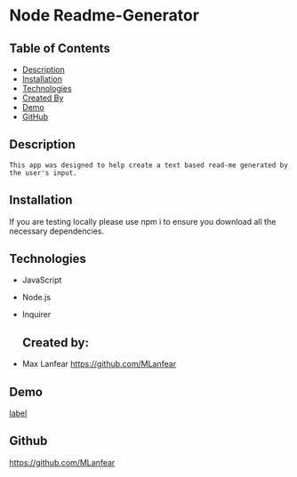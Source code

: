 # Node Readme-Generator

  ## Table of Contents
  
  - [Description](#description)
  - [Installation](#installation)
  - [Technologies](#technologies)
  - [Created By](#createdby)
  - [Demo](#demonstration)
  - [GitHub](#github)
  
  ## Description
    This app was designed to help create a text based read-me generated by the user's input.
  ## Installation
  
  If you are testing locally please use npm i to ensure you download all the necessary dependencies. 

  ## Technologies
- JavaScript
- Node.js
- Inquirer
  
  ## Created by:

- Max Lanfear https://github.com/MLanfear
  
## Demo

[label](assets/ReadMe%20Generator%20Demo.webm)

## Github

  https://github.com/MLanfear